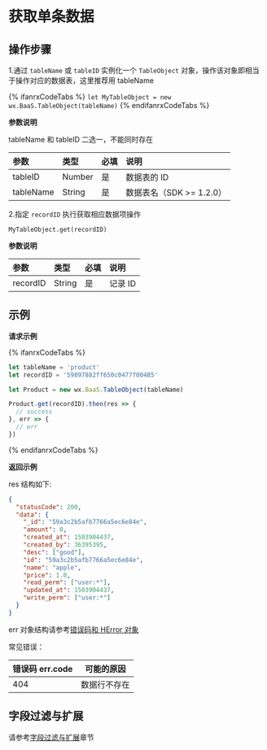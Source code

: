 # 获取单条数据

## 操作步骤

1.通过 `tableName` 或 `tableID` 实例化一个 `TableObject` 对象，操作该对象即相当于操作对应的数据表，这里推荐用 tableName

{% ifanrxCodeTabs %}
`let MyTableObject = new wx.BaaS.TableObject(tableName)`
{% endifanrxCodeTabs %}

**参数说明**

tableName 和 tableID 二选一，不能同时存在

| 参数     | 类型   | 必填 | 说明 |
| :-----  | :----- | :-- | :-- |
| tableID   | Number | 是  | 数据表的 ID             |
| tableName | String |  是 | 数据表名（SDK >= 1.2.0） |

2.指定 `recordID` 执行获取相应数据项操作

`MyTableObject.get(recordID)`

**参数说明**

| 参数      | 类型   | 必填 | 说明 |
| :------- | :----- | :-- | :-- |
| recordID | String | 是  | 记录 ID |


## 示例

**请求示例**

{% ifanrxCodeTabs %}
```js
let tableName = 'product'
let recordID = '59897882ff650c0477f00485'

let Product = new wx.BaaS.TableObject(tableName)

Product.get(recordID).then(res => {
  // success
}, err => {
  // err
})
```
{% endifanrxCodeTabs %}

**返回示例**

res 结构如下:
```json
{
  "statusCode": 200,
  "data": {
    "_id": "59a3c2b5afb7766a5ec6e84e",
    "amount": 0,
    "created_at": 1503904437,
    "created_by": 36395395,
    "desc": ["good"],
    "id": "59a3c2b5afb7766a5ec6e84e",
    "name": "apple",
    "price": 1.0,
    "read_perm": ["user:*"],
    "updated_at": 1503904437,
    "write_perm": ["user:*"]
  }
}
```
err 对象结构请参考[错误码和 HError 对象](/js-sdk/error-code.md)

常见错误：

| 错误码 err.code | 可能的原因       |
|----------------|-----------------|
| 404            | 数据行不存在      |

## 字段过滤与扩展

请参考[字段过滤与扩展](./select-and-expand.md)章节
